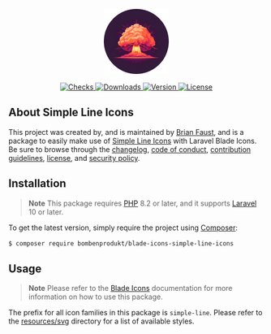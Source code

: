 <p align="center">
    <a href="https://bombenprodukt.com" target="_blank">
        <img src="https://raw.githubusercontent.com/BombenProdukt/assets/main/logo-text.svg" width="128" alt="BombenProdukt Logo" />
    </a>
</p>

<p align="center">
    <a href="https://github.com/faustbrian/blade-icons-simple-line-icons/actions">
        <img src="https://badge.sh/github/check-runs/BombenProdukt/blade-icons-simple-line-icons" alt="Checks" />
    </a>
    <a href="https://packagist.org/packages/bombenprodukt/blade-icons-simple-line-icons">
        <img src="https://badge.sh/packagist/downloads/BombenProdukt/blade-icons-simple-line-icons" alt="Downloads" />
    </a>
    <a href="https://packagist.org/packages/bombenprodukt/blade-icons-simple-line-icons">
        <img src="https://badge.sh/packagist/version/BombenProdukt/blade-icons-simple-line-icons" alt="Version" />
    </a>
    <a href="https://packagist.org/packages/bombenprodukt/blade-icons-simple-line-icons">
        <img src="https://badge.sh/packagist/license/BombenProdukt/blade-icons-simple-line-icons" alt="License" />
    </a>
</p>

## About Simple Line Icons

This project was created by, and is maintained by [Brian Faust](https://github.com/faustbrian), and is a package to easily make use of [Simple Line Icons](https://github.com/thesabbir/simple-line-icons) with Laravel Blade Icons. Be sure to browse through the [changelog](CHANGELOG.md), [code of conduct](.github/CODE_OF_CONDUCT.md), [contribution guidelines](.github/CONTRIBUTING.md), [license](LICENSE), and [security policy](.github/SECURITY.md).

## Installation

> **Note**
> This package requires [PHP](https://www.php.net/) 8.2 or later, and it supports [Laravel](https://laravel.com/) 10 or later.

To get the latest version, simply require the project using [Composer](https://getcomposer.org/):

```bash
$ composer require bombenprodukt/blade-icons-simple-line-icons
```

## Usage

> **Note**
> Please refer to the [Blade Icons](https://github.com/faustbrian/blade-icons) documentation for more information on how to use this package.

The prefix for all icon families in this package is `simple-line`. Please refer to the [resources/svg](/resources/svg) directory for a list of available styles.
